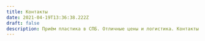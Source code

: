 ```yaml
---
title: Контакты
date: 2021-04-19T13:36:38.222Z
draft: false
description: Приём пластика в СПБ. Отличные цены и логистика. Контакты.
---
```

